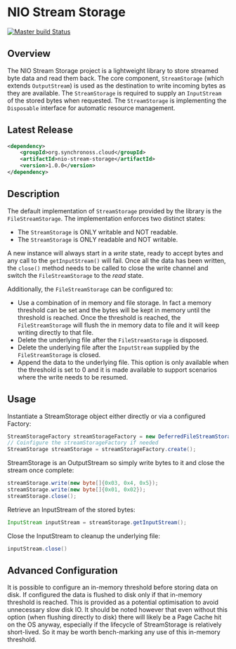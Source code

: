 NIO Stream Storage
=============================

[![Master build Status](https://travis-ci.org/synchronoss/nio-stream-storage.svg?branch=master)](https://travis-ci.org/synchronoss/nio-stream-storage)

Overview
--------
The NIO Stream Storage project is a lightweight library to store streamed byte data and read them back.
The core component, `StreamStorage` (which extends `OutputStream`) is used as the destination to write incoming bytes as they are available.
The `StreamStorage` is required to supply an `InputStream` of the stored bytes when requested.
The `StreamStorage` is implementing the `Disposable` interface for automatic resource management.

Latest Release
--------------
```xml
<dependency>
    <groupId>org.synchronoss.cloud</groupId>
    <artifactId>nio-stream-storage</artifactId>
    <version>1.0.0</version>
</dependency>
```

Description
-----------
The default implementation of `StreamStorage` provided by the library is the `FileStreamStorage`. The implementation enforces two distinct states:

 * The `StreamStorage` is ONLY writable and NOT readable.
 * The `StreamStorage` is ONLY readable and NOT writable.

A new instance will always start in a *write* state, ready to accept bytes and any call to the `getInputStream()` will fail.
Once all the data has been written, the `close()` method needs to be called to close the write channel and switch the `FileStreamStorage` to the *read* state.

Additionally, the `FileStreamStorage` can be configured to:

 * Use a combination of in memory and file storage. In fact a memory threshold can be set and the bytes will be kept in memory until the threshold is reached. Once the threshold is reached, the `FileStreamStorage` will flush the in memory data to file and it will keep writing directly to that file.
 * Delete the underlying file after the `FileStreamStorage` is disposed.
 * Delete the underlying file after the `InputStream` supplied by the `FileStreamStorage` is closed.
 * Append the data to the underlying file. This option is only available when the threshold is set to 0 and it is made available to support scenarios where the write needs to be resumed.

Usage
-----
Instantiate a StreamStorage object either directly or via a configured Factory:
```java
StreamStorageFactory streamStorageFactory = new DeferredFileStreamStorageFactory();
// Coinfigure the streamStorageFactory if needed
StreamStorage streamStorage = streamStorageFactory.create();
```
StreamStorage is an OutputStream so simply write bytes to it and close the stream once complete:
```java
streamStorage.write(new byte[]{0x03, 0x4, 0x5});
streamStorage.write(new byte[]{0x01, 0x02});
streamStorage.close();
```
Retrieve an InputStream of the stored bytes:
```java
InputStream inputStream = streamStorage.getInputStream();
```
Close the InputStream to cleanup the underlying file:
```java
inputStream.close()
```
Advanced Configuration
----------------------
It is possible to configure an in-memory threshold before storing data on disk. If configured the data is flushed to disk only
if that in-memory threshold is reached. This is provided as a potential optimisation to avoid unnecessary slow disk IO.
It should be noted however that even without this option (when flushing directly to disk) there will likely be a Page Cache
hit on the OS anyway, especially if the lifecycle of StreamStorage is relatively short-lived. So it may be worth bench-marking
any use of this in-memory threshold.


